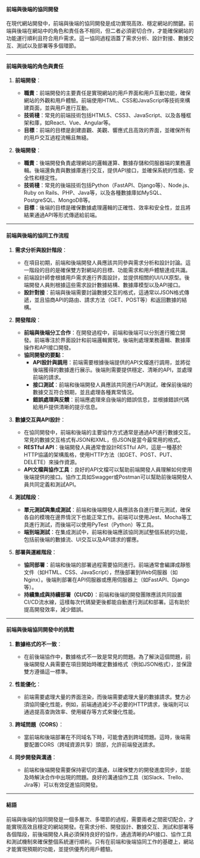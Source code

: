 #### 前端與後端的協同開發

在現代網站開發中，前端與後端的協同開發是成功實現高效、穩定網站的關鍵。前端與後端在網站中的角色和責任各不相同，但二者必須密切合作，才能確保網站的功能運行順利且符合用戶需求。這一協同過程涵蓋了需求分析、設計對接、數據交互、測試以及部署等多個環節。

---

#### 前端與後端的角色與責任

1. **前端開發**：
   - **職責**：前端開發的主要責任是實現網站的用戶界面和用戶互動功能，確保網站的外觀和用戶體驗。前端使用HTML、CSS和JavaScript等技術來構建頁面，並與用戶進行互動。
   - **技術棧**：常見的前端技術包括HTML5、CSS3、JavaScript、以及各種框架和庫，如React、Vue、Angular等。
   - **目標**：前端的目標是創建直觀、美觀、響應式且高效的界面，並確保所有的用戶交互過程流暢且無縫。

2. **後端開發**：
   - **職責**：後端開發負責處理網站的邏輯運算、數據存儲和伺服器端的業務邏輯。後端還負責與數據庫進行交互，提供API接口，並確保系統的性能、安全性和穩定性。
   - **技術棧**：常見的後端技術包括Python（FastAPI、Django等）、Node.js、Ruby on Rails、PHP、Java等，以及各種數據庫如MySQL、PostgreSQL、MongoDB等。
   - **目標**：後端的目標是確保數據處理邏輯的正確性、效率和安全性，並且將結果通過API等形式傳遞給前端。

---

#### 前端與後端的協同工作流程

1. **需求分析與設計階段**：
   - 在項目初期，前端和後端開發人員應該共同參與需求分析和設計討論。這一階段的目的是確保雙方對網站的目標、功能需求和用戶體驗達成共識。
   - 前端設計師會根據用戶需求進行界面設計，並提供相關的UI/UX原型。後端開發人員則根據這些需求設計數據結構、數據庫模型以及API接口。
   - **設計對接**：前端與後端需要討論數據交互的格式，這通常以JSON格式傳遞，並且協商API的路由、請求方法（GET、POST等）和返回數據的結構。

2. **開發階段**：
   - **前端與後端分工合作**：在開發過程中，前端和後端可以分別進行獨立開發。前端專注於界面設計和前端邏輯實現，後端則處理業務邏輯、數據庫操作和API接口開發。
   - **協同開發的要點**：
     - **API設計與調用**：前端需要根據後端提供的API文檔進行調用，並將從後端獲得的數據進行展示。後端則需要提供穩定、清晰的API，並處理前端的請求。
     - **接口測試**：前端和後端開發人員應該共同進行API測試，確保前後端的數據交互符合預期，並且處理各種異常情況。
     - **錯誤處理與反饋**：前端應處理來自後端的錯誤信息，並根據錯誤代碼給用戶提供清晰的提示信息。

3. **數據交互與API設計**：
   - 在協同開發中，前端和後端的主要協作方式通常是通過API進行數據交互。常見的數據交互格式有JSON和XML，但JSON是當今最常用的格式。
   - **RESTful API**：後端開發人員通常會設計RESTful API，這是一種基於HTTP協議的架構風格，使用HTTP方法（如GET、POST、PUT、DELETE）來操作資源。
   - **API文檔與協作工具**：良好的API文檔可以幫助前端開發人員理解如何使用後端提供的接口。協作工具如Swagger或Postman可以幫助前後端開發人員共同定義和測試API。

4. **測試階段**：
   - **單元測試與集成測試**：前端和後端開發人員應該各自進行單元測試，確保各自的模塊在邊界情況下也能正常工作。前端可以使用Jest、Mocha等工具進行測試，而後端可以使用PyTest（Python）等工具。
   - **端到端測試**：在集成測試中，前端和後端應該協同測試整個系統的功能，包括前後端的數據流、UI交互以及API請求的響應。

5. **部署與運維階段**：
   - **協同部署**：前端和後端的部署過程需要協同進行。前端通常會編譯成靜態文件（如HTML、CSS、JavaScript），然後部署到Web伺服器（如Nginx）。後端則部署在API伺服器或應用伺服器上（如FastAPI、Django等）。
   - **持續集成與持續部署（CI/CD）**：前端和後端的開發團隊應該共同設置CI/CD流水線，這樣每次代碼變更後都能自動進行測試和部署。這有助於提高開發效率，減少錯誤。

---

#### 前端與後端協同開發中的挑戰

1. **數據格式的不一致**：
   - 在前後端協作中，數據格式不一致是常見的問題。為了解決這個問題，前後端開發人員需要在項目開始時確定數據格式（例如JSON格式），並保證雙方遵循這一標準。

2. **性能優化**：
   - 前端需要處理大量的界面渲染，而後端需要處理大量的數據請求。雙方必須協同優化性能，例如，前端通過減少不必要的HTTP請求，後端則可以通過提高查詢效率、使用緩存等方式來優化性能。

3. **跨域問題（CORS）**：
   - 當前端和後端部署在不同域名下時，可能會遇到跨域問題。這時，後端需要配置CORS（跨域資源共享）頭部，允許前端發送請求。

4. **同步開發與溝通**：
   - 前端和後端開發需要保持密切的溝通，以確保雙方的開發進度同步，並能及時解決合作中出現的問題。良好的溝通協作工具（如Slack、Trello、Jira等）可以有效促進協同開發。

---

#### 結語

前端與後端的協同開發是一個多層次、多環節的過程，需要兩者之間密切配合，才能實現高效且穩定的網站開發。在需求分析、開發設計、數據交互、測試和部署等各個階段，前後端開發人員必須保持良好的協作，通過清晰的API接口、協作工具和測試機制來確保整個系統運行順利。只有在前端和後端協同工作的基礎上，網站才能實現預期的功能，並提供優秀的用戶體驗。